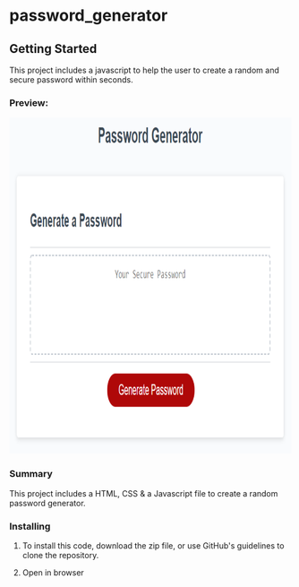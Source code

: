 # password_generator
<h2>Getting Started</h2>
<p>This project includes a javascript to help the user to create a random and secure password within seconds.</p>
<h3>Preview:</h3>
<p align="center">
  <img src="https://raw.githubusercontent.com/egitweb/password_generator/main/Assets/03-javascript-homework-demo.png" height = "600" width="100%" title="hover text">
</p>
<h3>Summary</h3>
<p>This project includes a HTML, CSS & a Javascript file to create a random password generator.</p>
<h3>Installing</h3>
<ol>
<li><p> To install this code, download the zip file, or use GitHub's guidelines to clone the repository.</p></li>
<li><p> Open in browser</p></li>
 </ol
